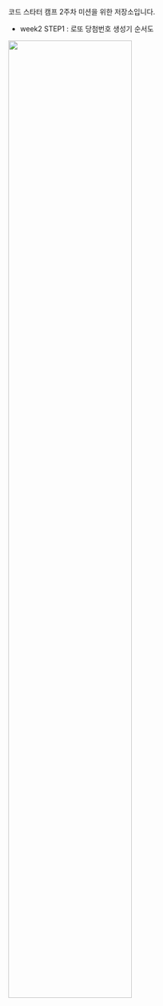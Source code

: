 코드 스타터 캠프 2주차 미션을 위한 저장소입니다.

+ week2 STEP1 : 로또 당첨번호 생성기 순서도
<img width=70% src="https://user-images.githubusercontent.com/82566116/164191442-797df391-c511-45fd-970e-ee0fcd00c96c.png">
